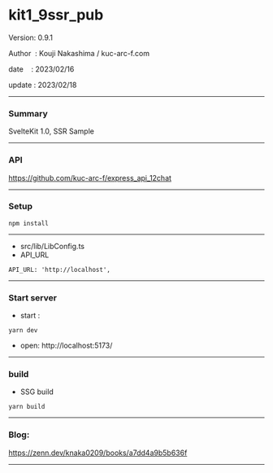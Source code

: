 ﻿# kit1_9ssr_pub

 Version: 0.9.1

 Author  : Kouji Nakashima / kuc-arc-f.com

 date    : 2023/02/16

 update  : 2023/02/18
 
***
### Summary

SvelteKit 1.0, SSR Sample

***
### API

https://github.com/kuc-arc-f/express_api_12chat


***
### Setup

```
npm install
```
***
* src/lib/LibConfig.ts
* API_URL

```
API_URL: 'http://localhost',
```

***
### Start server
* start :

```
yarn dev
```

* open: http://localhost:5173/

***
### build

* SSG build

```
yarn build
```

***
### Blog:

https://zenn.dev/knaka0209/books/a7dd4a9b5b636f

***
